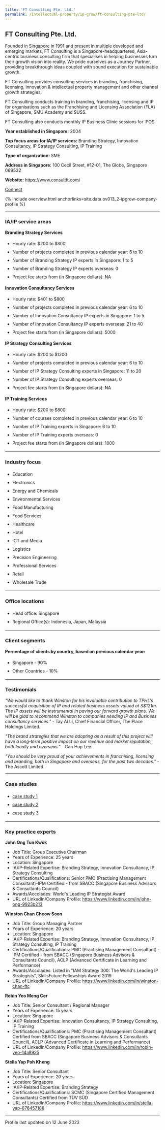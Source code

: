 ```yaml
---
title: 'FT Consulting Pte. Ltd.'
permalink: /intellectual-property/ip-grow/ft-consulting-pte-ltd/
---
```


## FT Consulting Pte. Ltd.

Founded in Singapore in 1991 and present in multiple developed and emerging markets, FT Consulting is a Singapore-headquartered, Asia-centric business consulting firm that specialises in helping businesses turn their growth vision into reality. We pride ourselves as a Journey Partner, providing breakthrough ideas coupled with sound execution for sustainable growth.

FT Consulting provides consulting services in branding, franchising, licensing, innovation & intellectual property management and other channel growth strategies.  

FT Consulting conducts training in branding, franchising, licensing and IP for organisations such as the Franchising and Licensing Association (FLA) of Singapore, SMU Academy and SUSS.

FT Consulting also conducts monthly IP Business Clinic sessions for IPOS.

<b>Year established in Singapore:</b> 2004

<b>Top focus areas for IA/IP services:</b> Branding Strategy, Innovation Consultancy, IP Strategy Consulting, IP Training

<b>Type of organization:</b> SME

<b>Address in Singapore:</b> 100 Cecil Street, #12-01, The Globe, Singapore 069532

<b>Website:</b> <a href='https://www.consultft.com/'>https://www.consultft.com/</a>

<a class='btn' href='https://form.gov.sg/63feb158148e560012a595a6' target='_blank' rel='noopener'>Connect</a>

{% include overview.html anchorlinks=site.data.ov013_2-ipgrow-company-profile %}

---
<a name='ip-related-service-areas'></a>
### IA/IP service areas

**Branding Strategy Services**

<ul>
<li style='line-height: 27px; margin: 0px 0px !important'>Hourly rate:  $200 to $800</li>
<li style='line-height: 27px; margin: 0px 0px !important'>Number of projects completed in previous calendar year: 6 to 10</li>
<li style='line-height: 27px; margin: 0px 0px !important'>Number of Branding Strategy IP experts in Singapore: 1 to 5</li>
<li style='line-height: 27px; margin: 0px 0px !important'>Number of Branding Strategy IP experts overseas: 0</li>
<li style='line-height: 27px; margin: 0px 0px !important'>Project fee starts from (in Singapore dollars):  NA</li>
</ul>

**Innovation Consultancy Services**

<ul>
<li style='line-height: 27px; margin: 0px 0px !important'>Hourly rate:  $401 to $800</li>
<li style='line-height: 27px; margin: 0px 0px !important'>Number of projects completed in previous calendar year: 6 to 10</li>
<li style='line-height: 27px; margin: 0px 0px !important'>Number of Innovation Consultancy IP experts in Singapore: 1 to 5</li>
<li style='line-height: 27px; margin: 0px 0px !important'>Number of Innovation Consultancy IP experts overseas: 21 to 40</li>
<li style='line-height: 27px; margin: 0px 0px !important'>Project fee starts from (in Singapore dollars):  5000</li>
</ul>

**IP Strategy Consulting Services**

<ul>
<li style='line-height: 27px; margin: 0px 0px !important'>Hourly rate:  $200 to $1200</li>
<li style='line-height: 27px; margin: 0px 0px !important'>Number of projects completed in previous calendar year: 6 to 10</li>
<li style='line-height: 27px; margin: 0px 0px !important'>Number of IP Strategy Consulting experts in Singapore: 11 to 20</li>
<li style='line-height: 27px; margin: 0px 0px !important'>Number of IP Strategy Consulting experts overseas: 0</li>
<li style='line-height: 27px; margin: 0px 0px !important'>Project fee starts from (in Singapore dollars):  NA</li>
</ul>

**IP Training Services**

<ul>
<li style='line-height: 27px; margin: 0px 0px !important'>Hourly rate:  $200 to $800</li>
<li style='line-height: 27px; margin: 0px 0px !important'>Number of courses completed in previous calendar year: 6 to 10</li>
<li style='line-height: 27px; margin: 0px 0px !important'>Number of IP Training experts in Singapore: 6 to 10</li>
<li style='line-height: 27px; margin: 0px 0px !important'>Number of IP Training experts overseas: 0</li>
<li style='line-height: 27px; margin: 0px 0px !important'>Project fee starts from (in Singapore dollars):  1000</li>
</ul>

---
<a name='industry-focus'></a>
### Industry focus

<ul><li style='line-height: 27px; margin: 0px 0px !important'> Education</li><li style='line-height: 27px; margin: 0px 0px !important'>Electronics</li><li style='line-height: 27px; margin: 0px 0px !important'>Energy and Chemicals</li><li style='line-height: 27px; margin: 0px 0px !important'>Environmental Services</li><li style='line-height: 27px; margin: 0px 0px !important'>Food Manufacturing</li><li style='line-height: 27px; margin: 0px 0px !important'>Food Services</li><li style='line-height: 27px; margin: 0px 0px !important'>Healthcare</li><li style='line-height: 27px; margin: 0px 0px !important'>Hotel</li><li style='line-height: 27px; margin: 0px 0px !important'>ICT and Media</li><li style='line-height: 27px; margin: 0px 0px !important'>Logistics</li><li style='line-height: 27px; margin: 0px 0px !important'>Precision Engineering</li><li style='line-height: 27px; margin: 0px 0px !important'>Professional Services</li><li style='line-height: 27px; margin: 0px 0px !important'>Retail</li><li style='line-height: 27px; margin: 0px 0px !important'>Wholesale Trade</li></ul>

---
<a name='office-locations'></a>
### Office locations

<ul><li style='line-height: 27px; margin: 0px 0px !important'> Head office: Singapore</li><li style='line-height: 27px; margin: 0px 0px !important'>Regional Office(s): Indonesia, Japan, Malaysia</li></ul>

---
<a name='client-segments'></a>
### Client segments

**Percentage of clients by country, based on previous calendar year:**

<ul><li style='line-height: 27px; margin: 0px 0px !important'> Singapore - 90%</li><li style='line-height: 27px; margin: 0px 0px !important'>Other Countries - 10%</li></ul>

---
<a name='testimonials'></a>
### Testimonials

*"We would like to thank Winston for his invaluable contribution to TPHL's successful acquisition of IP and related business assets valued at S$121m. The IP assets will be instrumental in paving our forward growth plans. We will be glad to recommend Winston to companies needing IP and Business consultancy services."* - Tay Ai Li, Chief Financial Officer, The Place Holdings Limited.

*"The brand strategies that we are adopting as a result of this project will have a long-term positive impact on our revenue and market reputation, both locally and overseas."* - Gan Hup Lee.

*"You should be very proud of your achievements in franchising, licensing and branding, both in Singapore and overseas, for the past two decades."* - The Ascott Limited.



---
<a name='case-studies'></a>
### Case studies

<ul><li style='line-height: 27px; margin: 0px 0px !important'> <a href="https://www.consultft.com/aja-enerzorb" target="_blank" rel="noopener">case study 1</a></li><li style='line-height: 27px; margin: 0px 0px !important'><a href="https://www.consultft.com/rim-polymers" target="_blank" rel="noopener">case study 2</a></li><li style='line-height: 27px; margin: 0px 0px !important'><a href="https://www.consultft.com/twyst" target="_blank" rel="noopener">case study 3</a></li></ul>

---
<a name='key-practice-experts'></a>
### Key practice experts

**John Ong Tun Kwok**

- Job Title: Group Executive Chairman
- Years of Experience: 25 years
- Location: Singapore
- IA/IP-Related Expertise: Branding Strategy, Innovation Consultancy, IP Strategy Consulting
- Certifications/Qualifications: Senior PMC (Practising Management Consultant)-IPM Certified - from SBACC (Singapore Business Advisors & Consultants Council)
- Awards/Accolades: World's Leading IP Strategist Award
- URL of LinkedIn/Company Profile: <a href="https://www.linkedin.com/in/john-ong-9923b213" target="_blank" rel="noopener">https://www.linkedin.com/in/john-ong-9923b213</a>

**Winston Chan Cheow Soon**

- Job Title: Group Managing Partner
- Years of Experience: 20 years
- Location: Singapore
- IA/IP-Related Expertise: Branding Strategy, Innovation Consultancy, IP Strategy Consulting, IP Training
- Certifications/Qualifications: PMC (Practising Management Consultant) -IPM Certified - from SBACC (Singapore Business Advisors & Consultants Council), ACLP (Advanced Certificate in Learning and Performance)
- Awards/Accolades: Listed in "IAM Strategy 300: The World's Leading IP Strategists", SkillsFuture Fellowships Award 2019
- URL of LinkedIn/Company Profile: <a href="https://www.linkedin.com/in/winston-chan-ftc" target="_blank" rel="noopener">https://www.linkedin.com/in/winston-chan-ftc</a>

**Robin Yeo Meng Cer**

- Job Title: Senior Consultant / Regional Manager
- Years of Experience: 15 years
- Location: Singapore
- IA/IP-Related Expertise: Innovation Consultancy, IP Strategy Consulting, IP Training
- Certifications/Qualifications: PMC (Practising Management Consultant) Certified from SBACC (Singapore Business Advisors & Consultants Council),  ACLP (Advanced Certificate in Learning and Performance)
- URL of LinkedIn/Company Profile: <a href="https://www.linkedin.com/in/robin-yeo-14a8925" target="_blank" rel="noopener">https://www.linkedin.com/in/robin-yeo-14a8925</a>

**Stella Yap Poh Kheng**

- Job Title: Senior Consultant
- Years of Experience: 20 years
- Location: Singapore
- IA/IP-Related Expertise: Branding Strategy
- Certifications/Qualifications: SCMC (Singapore Certified Management Consultants) Certified from T&Uuml;V S&Uuml;D
- URL of LinkedIn/Company Profile: <a href="https://www.linkedin.com/in/stella-yap-876457188" target="_blank" rel="noopener">https://www.linkedin.com/in/stella-yap-876457188</a>

---
Profile last updated on 12 June 2023
